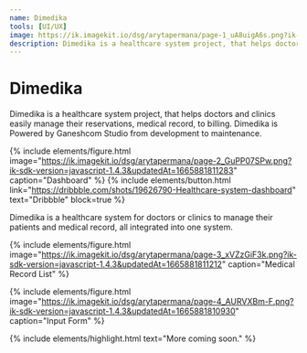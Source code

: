 ```yaml
---
name: Dimedika
tools: [UI/UX]
image: https://ik.imagekit.io/dsg/arytapermana/page-1_uA8uigA6s.png?ik-sdk-version=javascript-1.4.3&updatedAt=1665881866766
description: Dimedika is a healthcare system project, that helps doctors and clinics easily manage their reservations, medical record, to billing.
---
```


# Dimedika

Dimedika is a healthcare system project, that helps doctors and clinics easily manage their reservations, medical record, to billing. Dimedika is Powered by Ganeshcom Studio from development to maintenance.

{% include elements/figure.html image="https://ik.imagekit.io/dsg/arytapermana/page-2_GuPP07SPw.png?ik-sdk-version=javascript-1.4.3&updatedAt=1665881811283" caption="Dashboard" %}
{% include elements/button.html link="https://dribbble.com/shots/19626790-Healthcare-system-dashboard" text="Dribbble" block=true %}

Dimedika is a healthcare system for doctors or clinics to manage their patients and medical record, all integrated into one system.

{% include elements/figure.html image="https://ik.imagekit.io/dsg/arytapermana/page-3_xVZzGiF3k.png?ik-sdk-version=javascript-1.4.3&updatedAt=1665881811212" caption="Medical Record List" %}

{% include elements/figure.html image="https://ik.imagekit.io/dsg/arytapermana/page-4_AURVXBm-F.png?ik-sdk-version=javascript-1.4.3&updatedAt=1665881810930" caption="Input Form" %}

{% include elements/highlight.html text="More coming soon." %}
